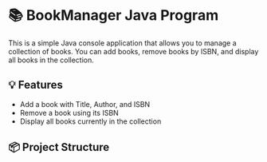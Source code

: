 # 📚 BookManager Java Program

This is a simple Java console application that allows you to manage a collection of books. You can add books, remove books by ISBN, and display all books in the collection.

## 💡 Features

- Add a book with Title, Author, and ISBN
- Remove a book using its ISBN
- Display all books currently in the collection

## 📦 Project Structure

